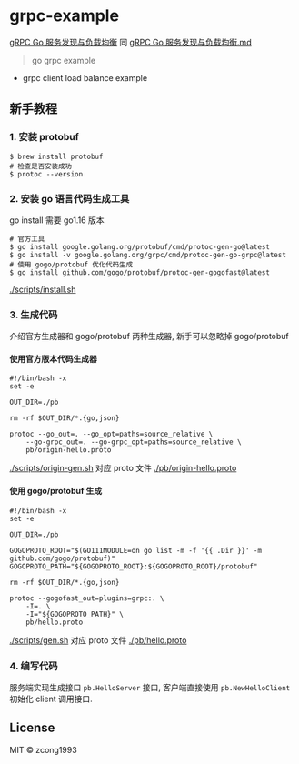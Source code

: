 # grpc-example

[gRPC Go 服务发现与负载均衡](https://blog.cong.moe/post/2021-03-06-grpc-go-discovery-lb/) 同 [gRPC Go 服务发现与负载均衡.md](./grpc-go-discovery-lb.md) 

> go grpc example

- grpc client load balance example

## 新手教程

### 1. 安装 protobuf

```shell
$ brew install protobuf
# 检查是否安装成功
$ protoc --version
```

### 2. 安装 go 语言代码生成工具

go install 需要 go1.16 版本

```shell
# 官方工具
$ go install google.golang.org/protobuf/cmd/protoc-gen-go@latest
$ go install -v google.golang.org/grpc/cmd/protoc-gen-go-grpc@latest
# 使用 gogo/protobuf 优化代码生成
$ go install github.com/gogo/protobuf/protoc-gen-gogofast@latest
```

[./scripts/install.sh](./scripts/install.sh)

### 3. 生成代码

介绍官方生成器和 gogo/protobuf 两种生成器, 新手可以忽略掉 gogo/protobuf

#### 使用官方版本代码生成器

```shell
#!/bin/bash -x
set -e

OUT_DIR=./pb

rm -rf $OUT_DIR/*.{go,json}

protoc --go_out=. --go_opt=paths=source_relative \
    --go-grpc_out=. --go-grpc_opt=paths=source_relative \
    pb/origin-hello.proto

```

[./scripts/origin-gen.sh](./scripts/origin-gen.sh) 对应 proto 文件 [./pb/origin-hello.proto](./pb/origin-hello.proto)

#### 使用 gogo/protobuf 生成

```shell
#!/bin/bash -x
set -e

OUT_DIR=./pb

GOGOPROTO_ROOT="$(GO111MODULE=on go list -m -f '{{ .Dir }}' -m github.com/gogo/protobuf)"
GOGOPROTO_PATH="${GOGOPROTO_ROOT}:${GOGOPROTO_ROOT}/protobuf"

rm -rf $OUT_DIR/*.{go,json}

protoc --gogofast_out=plugins=grpc:. \
    -I=. \
    -I="${GOGOPROTO_PATH}" \
    pb/hello.proto

```

[./scripts/gen.sh](./scripts/gen.sh) 对应 proto 文件 [./pb/hello.proto](./pb/hello.proto)

### 4. 编写代码

服务端实现生成接口 `pb.HelloServer` 接口, 客户端直接使用 `pb.NewHelloClient` 初始化 client 调用接口.

## License

MIT &copy; zcong1993
